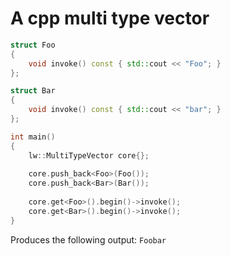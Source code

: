 # A cpp multi type vector

```cpp
struct Foo
{
    void invoke() const { std::cout << "Foo"; }
};

struct Bar
{
    void invoke() const { std::cout << "bar"; }
};

int main()
{
    lw::MultiTypeVector core{};
    
    core.push_back<Foo>(Foo());
    core.push_back<Bar>(Bar());
    
    core.get<Foo>().begin()->invoke();
    core.get<Bar>().begin()->invoke();
}
```
Produces the following output:
``Foobar``
